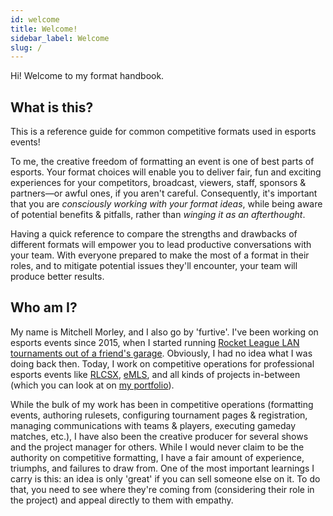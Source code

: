 ```yaml
---
id: welcome
title: Welcome!
sidebar_label: Welcome
slug: /
---
```


Hi!
Welcome to my format handbook.

## What is this?

This is a reference guide for common competitive formats used in esports events!

To me, the creative freedom of formatting an event is one of best parts of esports.
Your format choices will enable you to deliver fair, fun and exciting experiences for your competitors, broadcast, viewers, staff, sponsors & partners—or awful ones, if you aren't careful.
Consequently, it's important that you are *consciously working with your format ideas*, while being aware of potential benefits & pitfalls, rather than *winging it as an afterthought*.

Having a quick reference to compare the strengths and drawbacks of different formats will empower you to lead productive conversations with your team.
With everyone prepared to make the most of a format in their roles, and to mitigate potential issues they'll encounter, your team will produce better results.

## Who am I?

My name is Mitchell Morley, and I also go by 'furtive'.
I've been working on esports events since 2015, when I started running
 [Rocket League LAN tournaments out of a friend's garage](https://secure.meetupstatic.com/photos/event/a/d/4/d/highres_444404365.jpeg).
Obviously, I had no idea what I was doing back then.
Today, I work on competitive operations for professional esports events like [RLCSX](https://www.rocketleague.com/news/introducing-rlcs-x/), [eMLS](https://www.mlssoccer.com/news/emls-cup-2021-preview-how-watch-stream-and-follow-action),
 and all kinds of projects in-between (which you can look at on [my portfolio](https://mitchellmorley.com)).

While the bulk of my work has been in competitive operations (formatting events, authoring rulesets, configuring tournament pages & registration, managing communications with teams & players, executing gameday matches, etc.), I have also been the creative producer for several shows and the project manager for others.
While I would never claim to be the authority on competitive formatting, I have a fair amount of experience, triumphs, and failures to draw from.
One of the most important learnings I carry is this: an idea is only 'great' if you can sell someone else on it.
To do that, you need to see where they're coming from (considering their role in the project) and appeal directly to them with empathy.
